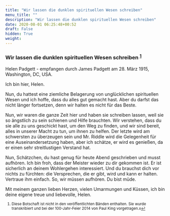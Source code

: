```yaml
---
title: "Wir lassen die dunklen spirituellen Wesen schreiben"
menu_title: ""
description: "Wir lassen die dunklen spirituellen Wesen schreiben"
date: 2020-08-01 06:25:48+00:52
draft: False
hidden: True
weight:
---
```

### Wir lassen die dunklen spirituellen Wesen schreiben <sup id="a1">[1](#f1)</sup>

Helen Padgett - empfangen durch James Padgett am 28. März 1915, Washington, DC, USA.

Ich bin hier, Helen.

Nun, du hattest eine ziemliche Belagerung von unglücklichen spirituellen Wesen und ich hoffe, dass du alles gut gemacht hast. Aber du darfst das nicht länger fortsetzen, denn wir halten es nicht für das Beste.

Nun, wir waren die ganze Zeit hier und haben sie schreiben lassen, weil sie so ängstlich zu sein schienen und Hilfe brauchten. Wir verstehen, dass du sie alle zu uns geschickt hast, um den Weg zu finden, und wir sind bereit, alles in unserer Macht zu tun, um ihnen zu helfen. Der letzte wird am schwersten zu überzeugen sein und Mr. Riddle wird die Gelegenheit für eine Auseinandersetzung haben, aber ich schätze, er wird es genießen, da er einen sehr streitlustigen Verstand hat.

Nun, Schätzchen, du hast genug für heute Abend geschrieben und musst aufhören. Ich bin froh, dass der Meister wieder zu dir gekommen ist. Er ist sicherlich an deinem Wohlergehen interessiert. Und du brauchst dich vor nichts zu fürchten: die Versprechen, die er gibt, wird und kann er halten. Vertraue ihm einfach. So, wir müssen aufhören. Du bist müde.

Mit meinem ganzen lieben Herzen, vielen Umarmungen und Küssen, ich bin deine eigene treue und liebevolle, Helen.
<small>

1. <large id="f1"> Diese Botschaft ist nicht in den veröffentlichten Bänden enthalten. Sie wurde transkribiert und bei der 100-Jahr-Feier 2014 von Paul King vorgetragen.x[↩](#a1)
